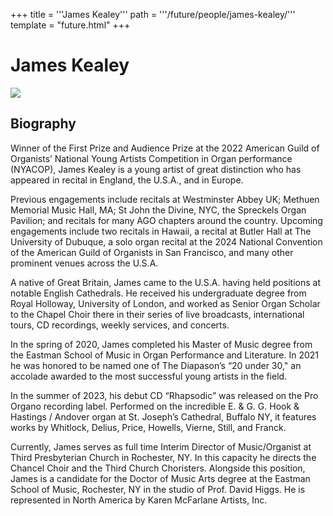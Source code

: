 +++
title = '''James Kealey'''
path = '''/future/people/james-kealey/'''
template = "future.html"
+++

<h1>James Kealey</h1>

<img class="speaker-photo" src="https://custom.cvent.com/C3A4539B19F74ABCB6FCE437F6BC0A74/files/event/910aaf2914d44586a56fbd0b3b2c31c0/febed9d411554a79a5784ac4aa104ec6.jpg">
<h2>Biography</h2>
<p>Winner of the First Prize and Audience Prize at the 2022 American Guild of Organists’ National Young Artists Competition in Organ performance (NYACOP), James Kealey is a young artist of great distinction who has appeared in recital in England, the U.S.A., and in Europe.

Previous engagements include recitals at Westminster Abbey UK; Methuen Memorial Music Hall, MA; St John the Divine, NYC, the Spreckels Organ Pavilion; and recitals for many AGO chapters around the country.  Upcoming engagements include two recitals in Hawaii, a recital at Butler Hall at The University of Dubuque, a solo organ recital at the 2024 National Convention of the American Guild of Organists in San Francisco, and many other prominent venues across the U.S.A. 

A native of Great Britain, James came to the U.S.A. having held positions at notable English Cathedrals.  He received his undergraduate degree from Royal Holloway, University of London, and worked as Senior Organ Scholar to the Chapel Choir there in their series of live broadcasts, international tours, CD recordings, weekly services, and concerts.

In the spring of 2020, James completed his Master of Music degree from the Eastman School of Music in Organ Performance and Literature.  In 2021 he was honored to be named one of The Diapason’s “20 under 30," an accolade awarded to the most successful young artists in the field.  

In the summer of 2023, his debut CD “Rhapsodic” was released on the Pro Organo recording label. Performed on the incredible E. & G. G. Hook & Hastings / Andover organ at St. Joseph’s Cathedral, Buffalo NY, it features works by Whitlock, Delius, Price, Howells, Vierne, Still, and Franck.

Currently, James serves as full time Interim Director of Music/Organist at Third Presbyterian Church in Rochester, NY. In this capacity he directs the Chancel Choir and the Third Church Choristers. Alongside this position, James is a candidate for the Doctor of Music Arts degree at the Eastman School of Music, Rochester, NY in the studio of Prof. David Higgs. He is represented in North America by Karen McFarlane Artists, Inc.</p>

